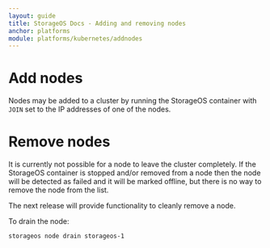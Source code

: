 ```yaml
---
layout: guide
title: StorageOS Docs - Adding and removing nodes
anchor: platforms
module: platforms/kubernetes/addnodes
---
```


# Add nodes

Nodes may be added to a cluster by running the StorageOS container with `JOIN`
set to the IP addresses of one of the nodes.

# Remove nodes

It is currently not possible for a node to leave the cluster completely. If the
StorageOS container is stopped and/or removed from a node then the node will be
detected as failed and it will be marked offline, but there is no way to remove
the node from the list.

The next release will provide functionality to cleanly remove a node.

To drain the node:
```bash
storageos node drain storageos-1
```
